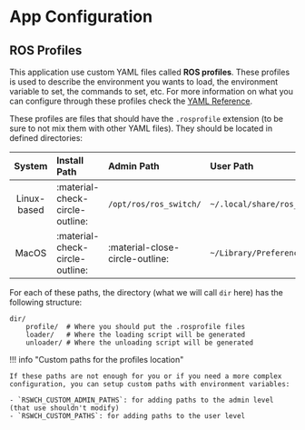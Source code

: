 # App Configuration

## ROS Profiles

This application use custom YAML files called **ROS profiles**. These profiles is used to describe the environment you wants to load, the environment variable to set, the commands to set, etc. For more information on what you can configure through these profiles check the [YAML Reference](../yaml/index.md).

These profiles are files that should have the `.rosprofile` extension (to be sure to not mix them with other YAML files). They should be located in defined directories:

|   System    | Install Path                    | Admin Path                      | User Path                           |
| :---------: | :------------------------------ | :------------------------------ | :---------------------------------- |
| Linux-based | :material-check-circle-outline: | `/opt/ros/ros_switch/`          | `~/.local/share/ros_switch/`        |
|    MacOS    | :material-check-circle-outline: | :material-close-circle-outline: | `~/Library/Preferences/ros_switch/` |

For each of these paths, the directory (what we will call `dir` here) has the following structure:

```
dir/
    profile/  # Where you should put the .rosprofile files
    loader/   # Where the loading script will be generated
    unloader/ # Where the unloading script will be generated
```

!!! info "Custom paths for the profiles location"

    If these paths are not enough for you or if you need a more complex configuration, you can setup custom paths with environment variables:

    - `RSWCH_CUSTOM_ADMIN_PATHS`: for adding paths to the admin level (that use shouldn't modify)
    - `RSWCH_CUSTOM_PATHS`: for adding paths to the user level